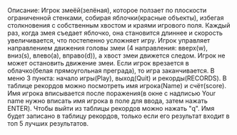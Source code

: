 Описание: Игрок змеёй(зелёная), которое ползает по плоскости ограниченной стенками, собирая яблочки(красные объекты), избегая столкновения с собственным хвостом и краями игрового поля. Каждый раз, когда змея съедает яблочко, она становится длиннее и скорость увеличивается, что постепенно усложняет игру. Игрок управляет направлением движения головы змеи (4 направления: вверх(w), вниз(s), влево(a), вправо(d)), а хвост змеи движется следом. Игрок не может остановить движение змеи. Если игрок врезается в облачко(белая прямоугольная преграда), то игра заканчивается. В меню 3 пункта: начало игры(Play), выход(Quit) и рекорды(RECORDS). В таблице рекордов можно посмотреть имя игрока(Name) и счёт(score). Имя игрока вписывается после поражения(в окне с надписью Your name нужно вписать имя игрока в поле для ввода, затем нажать ENTER). Чтобы выйти из таблицы рекордов можно нажать "q". Имя будет записано в таблицу рекордов, только если его результат входит в топ 5 лучших результатов.

